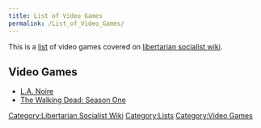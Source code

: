 ```yaml
---
title: List of Video Games
permalink: /List_of_Video_Games/
---
```


This is a [list](List_of_Lists "wikilink") of video games covered on
[libertarian socialist wiki](Libertarian_Socialist_Wiki "wikilink").

## Video Games

- [L.A. Noire](L.A._Noire "wikilink")
- [The Walking Dead: Season
  One](The_Walking_Dead:_Season_One_(Video_Game) "wikilink")

[Category:Libertarian Socialist
Wiki](Category:Libertarian_Socialist_Wiki "wikilink")
[Category:Lists](Category:Lists "wikilink") [Category:Video
Games](Category:Video_Games "wikilink")